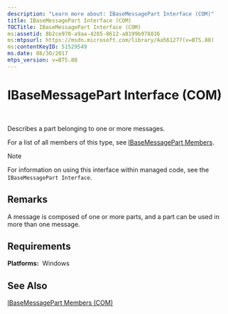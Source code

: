 ```yaml
---
description: "Learn more about: IBaseMessagePart Interface (COM)"
title: IBaseMessagePart Interface (COM)
TOCTitle: IBaseMessagePart Interface (COM)
ms:assetid: 8b2ce970-a9aa-4285-8612-a8199b978836
ms:mtpsurl: https://msdn.microsoft.com/library/Aa561277(v=BTS.80)
ms:contentKeyID: 51529549
ms.date: 08/30/2017
mtps_version: v=BTS.80
---
```


# IBaseMessagePart Interface (COM)

 

Describes a part belonging to one or more messages.

For a list of all members of this type, see [IBaseMessagePart Members](ibasemessagepart-members-com.md).


> [!NOTE]
> <P>For information on using this interface within managed code, see the <CODE>IBaseMessagePart Interface</CODE>.</P>



## Remarks

A message is composed of one or more parts, and a part can be used in more than one message.

## Requirements

**Platforms:**  Windows

## See Also

[IBaseMessagePart Members (COM)](ibasemessagepart-members-com.md)

